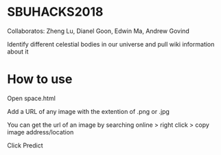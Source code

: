# SBUHACKS2018
Collaboratos: Zheng Lu, Dianel Goon, Edwin Ma, Andrew Govind

Identify different celestial bodies in our universe and pull wiki information about it

# How to use

Open space.html

Add a URL of any image with the extention of .png or .jpg

You can get the url of an image by searching online > right click > copy image address/location

Click Predict
